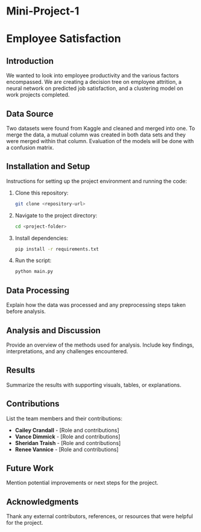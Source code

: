 # Mini-Project-1


# Employee Satisfaction

## Introduction
We wanted to look into employee productivity and the various factors encompassed. We are creating a decision tree on employee attrition, a neural network on predicted job satisfaction, and a clustering model on work projects completed. 

## Data Source
Two datasets were found from Kaggle and cleaned and merged into one. To merge the data, a mutual column was created in both data sets and they were merged within that column. Evaluation of the models will be done with a confusion matrix.

## Installation and Setup
Instructions for setting up the project environment and running the code:
1. Clone this repository:
   ```bash
   git clone <repository-url>
   ```
2. Navigate to the project directory:
   ```bash
   cd <project-folder>
   ```
3. Install dependencies:
   ```bash
   pip install -r requirements.txt
   ```
4. Run the script:
   ```bash
   python main.py
   ```
   

## Data Processing
Explain how the data was processed and any preprocessing steps taken before analysis.

## Analysis and Discussion
Provide an overview of the methods used for analysis. Include key findings, interpretations, and any challenges encountered.

## Results
Summarize the results with supporting visuals, tables, or explanations.

## Contributions
List the team members and their contributions:
- **Cailey Crandall** - [Role and contributions]
- **Vance Dimmick** - [Role and contributions]
- **Sheridan Traish** - [Role and contributions]
- **Renee Vannice** - [Role and contributions]

## Future Work
Mention potential improvements or next steps for the project.

## Acknowledgments
Thank any external contributors, references, or resources that were helpful for the project.



